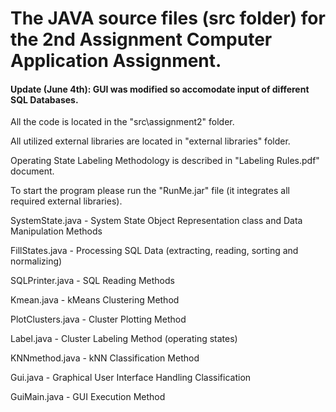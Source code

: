 # The JAVA source files (src folder) for the 2nd Assignment Computer Application Assignment.

#### Update (June 4th): GUI was modified so accomodate input of different SQL Databases.

All the code is located in the "src\assignment2" folder.

All utilized external libraries are located in "external libraries" folder.

Operating State Labeling Methodology is described in "Labeling Rules.pdf" document.

To start the program please run the "RunMe.jar" file (it integrates all required external libraries).

SystemState.java 				- System State Object Representation class and Data Manipulation Methods

FillStates.java 				- Processing SQL Data (extracting, reading, sorting and normalizing)

SQLPrinter.java 				- SQL Reading Methods

Kmean.java 						- kMeans Clustering Method

PlotClusters.java 				- Cluster Plotting Method

Label.java 						- Cluster Labeling Method (operating states)

KNNmethod.java 					- kNN Classification Method

Gui.java 						- Graphical User Interface Handling Classification

GuiMain.java 					- GUI Execution Method


